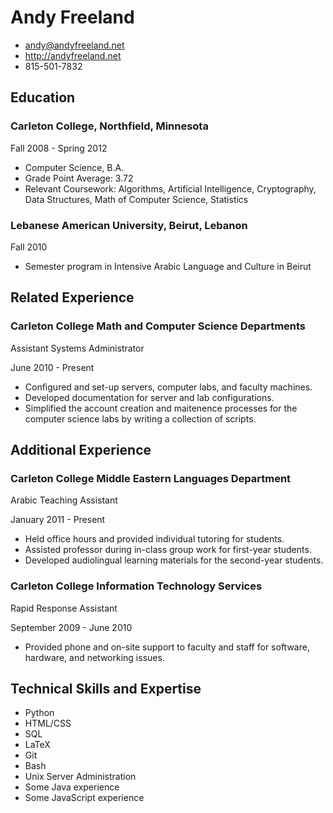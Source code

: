 # Andy Freeland

- <andy@andyfreeland.net>
- <http://andyfreeland.net>
- 815-501-7832
 
## Education

### Carleton College, Northfield, Minnesota

Fall 2008 - Spring 2012

- Computer Science, B.A.
- Grade Point Average: 3.72
- Relevant Coursework: Algorithms, Artificial Intelligence, Cryptography, Data Structures, Math of Computer Science, Statistics

### Lebanese American University, Beirut, Lebanon

Fall 2010

- Semester program in Intensive Arabic Language and Culture in Beirut

## Related Experience

### Carleton College Math and Computer Science Departments

Assistant Systems Administrator

June 2010 - Present

- Configured and set-up servers, computer labs, and faculty machines.
- Developed documentation for server and lab configurations.
- Simplified the account creation and maitenence processes for the computer science labs by writing a collection of scripts.

## Additional Experience

### Carleton College Middle Eastern Languages Department

Arabic Teaching Assistant

January 2011 - Present

- Held office hours and provided individual tutoring for students.
- Assisted professor during in-class group work for first-year students.
- Developed audiolingual learning materials for the second-year students.

### Carleton College Information Technology Services

Rapid Response Assistant

September 2009 - June 2010

- Provided phone and on-site support to faculty and staff for software, hardware, and networking issues.

## Technical Skills and Expertise

- Python
- HTML/CSS
- SQL
- LaTeX
- Git
- Bash
- Unix Server Administration
- Some Java experience
- Some JavaScript experience
